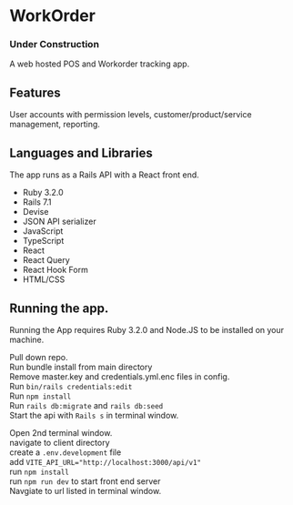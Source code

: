 # WorkOrder

### **Under Construction**

A web hosted POS and Workorder tracking app.

## Features

User accounts with permission levels, customer/product/service management, reporting.

## Languages and Libraries

The app runs as a Rails API with a React front end.

- Ruby 3.2.0
- Rails 7.1
- Devise
- JSON API serializer
- JavaScript
- TypeScript
- React
- React Query
- React Hook Form
- HTML/CSS

## Running the app.

Running the App requires Ruby 3.2.0 and Node.JS to be installed on your machine.

Pull down repo.  
Run bundle install from main directory  
Remove master.key and credentials.yml.enc files in config.  
Run `bin/rails credentials:edit`  
Run `npm install`  
Run `rails db:migrate` and `rails db:seed`  
Start the api with `Rails s` in terminal window.

Open 2nd terminal window.  
navigate to client directory  
create a `.env.development` file  
add `VITE_API_URL="http://localhost:3000/api/v1"`  
run `npm install`  
run `npm run dev` to start front end server  
Navgiate to url listed in terminal window.
